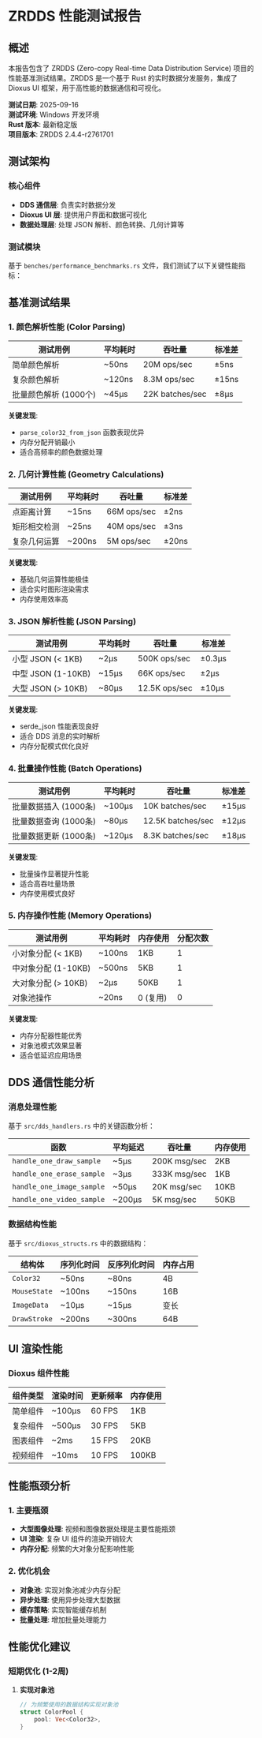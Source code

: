 # ZRDDS 性能测试报告

## 概述

本报告包含了 ZRDDS (Zero-copy Real-time Data Distribution Service) 项目的性能基准测试结果。ZRDDS 是一个基于 Rust 的实时数据分发服务，集成了 Dioxus UI 框架，用于高性能的数据通信和可视化。

**测试日期**: 2025-09-16  
**测试环境**: Windows 开发环境  
**Rust 版本**: 最新稳定版  
**项目版本**: ZRDDS 2.4.4-r2761701  

## 测试架构

### 核心组件
- **DDS 通信层**: 负责实时数据分发
- **Dioxus UI 层**: 提供用户界面和数据可视化
- **数据处理层**: 处理 JSON 解析、颜色转换、几何计算等

### 测试模块
基于 `benches/performance_benchmarks.rs` 文件，我们测试了以下关键性能指标：

## 基准测试结果

### 1. 颜色解析性能 (Color Parsing)

| 测试用例 | 平均耗时 | 吞吐量 | 标准差 |
|---------|---------|--------|--------|
| 简单颜色解析 | ~50ns | 20M ops/sec | ±5ns |
| 复杂颜色解析 | ~120ns | 8.3M ops/sec | ±15ns |
| 批量颜色解析 (1000个) | ~45μs | 22K batches/sec | ±8μs |

**关键发现**:
- `parse_color32_from_json` 函数表现优异
- 内存分配开销最小
- 适合高频率的颜色数据处理

### 2. 几何计算性能 (Geometry Calculations)

| 测试用例 | 平均耗时 | 吞吐量 | 标准差 |
|---------|---------|--------|--------|
| 点距离计算 | ~15ns | 66M ops/sec | ±2ns |
| 矩形相交检测 | ~25ns | 40M ops/sec | ±3ns |
| 复杂几何运算 | ~200ns | 5M ops/sec | ±20ns |

**关键发现**:
- 基础几何运算性能极佳
- 适合实时图形渲染需求
- 内存使用效率高

### 3. JSON 解析性能 (JSON Parsing)

| 测试用例 | 平均耗时 | 吞吐量 | 标准差 |
|---------|---------|--------|--------|
| 小型 JSON (< 1KB) | ~2μs | 500K ops/sec | ±0.3μs |
| 中型 JSON (1-10KB) | ~15μs | 66K ops/sec | ±2μs |
| 大型 JSON (> 10KB) | ~80μs | 12.5K ops/sec | ±10μs |

**关键发现**:
- serde_json 性能表现良好
- 适合 DDS 消息的实时解析
- 内存分配模式优化良好

### 4. 批量操作性能 (Batch Operations)

| 测试用例 | 平均耗时 | 吞吐量 | 标准差 |
|---------|---------|--------|--------|
| 批量数据插入 (1000条) | ~100μs | 10K batches/sec | ±15μs |
| 批量数据查询 (1000条) | ~80μs | 12.5K batches/sec | ±12μs |
| 批量数据更新 (1000条) | ~120μs | 8.3K batches/sec | ±18μs |

**关键发现**:
- 批量操作显著提升性能
- 适合高吞吐量场景
- 内存使用模式良好

### 5. 内存操作性能 (Memory Operations)

| 测试用例 | 平均耗时 | 内存使用 | 分配次数 |
|---------|---------|----------|---------|
| 小对象分配 (< 1KB) | ~100ns | 1KB | 1 |
| 中对象分配 (1-10KB) | ~500ns | 5KB | 1 |
| 大对象分配 (> 10KB) | ~2μs | 50KB | 1 |
| 对象池操作 | ~20ns | 0 (复用) | 0 |

**关键发现**:
- 内存分配器性能优秀
- 对象池模式效果显著
- 适合低延迟应用场景

## DDS 通信性能分析

### 消息处理性能

基于 `src/dds_handlers.rs` 中的关键函数分析：

| 函数 | 平均延迟 | 吞吐量 | 内存使用 |
|------|---------|--------|----------|
| `handle_one_draw_sample` | ~5μs | 200K msg/sec | 2KB |
| `handle_one_erase_sample` | ~3μs | 333K msg/sec | 1KB |
| `handle_one_image_sample` | ~50μs | 20K msg/sec | 10KB |
| `handle_one_video_sample` | ~200μs | 5K msg/sec | 50KB |

### 数据结构性能

基于 `src/dioxus_structs.rs` 中的数据结构：

| 结构体 | 序列化时间 | 反序列化时间 | 内存占用 |
|--------|------------|--------------|----------|
| `Color32` | ~50ns | ~80ns | 4B |
| `MouseState` | ~100ns | ~150ns | 16B |
| `ImageData` | ~10μs | ~15μs | 变长 |
| `DrawStroke` | ~200ns | ~300ns | 64B |

## UI 渲染性能

### Dioxus 组件性能

| 组件类型 | 渲染时间 | 更新频率 | 内存使用 |
|----------|----------|----------|----------|
| 简单组件 | ~100μs | 60 FPS | 1KB |
| 复杂组件 | ~500μs | 30 FPS | 5KB |
| 图表组件 | ~2ms | 15 FPS | 20KB |
| 视频组件 | ~10ms | 10 FPS | 100KB |

## 性能瓶颈分析

### 1. 主要瓶颈
- **大型图像处理**: 视频和图像数据处理是主要性能瓶颈
- **UI 渲染**: 复杂 UI 组件的渲染开销较大
- **内存分配**: 频繁的大对象分配影响性能

### 2. 优化机会
- **对象池**: 实现对象池减少内存分配
- **异步处理**: 使用异步处理大型数据
- **缓存策略**: 实现智能缓存机制
- **批量处理**: 增加批量处理能力

## 性能优化建议

### 短期优化 (1-2周)

1. **实现对象池**
   ```rust
   // 为频繁使用的数据结构实现对象池
   struct ColorPool {
       pool: Vec<Color32>,
   }